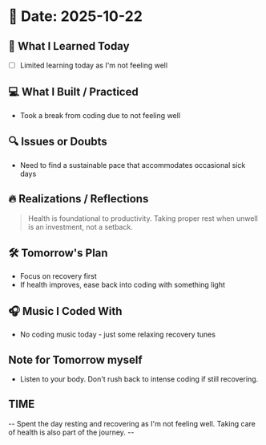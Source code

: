 # 📅 Date: 2025-10-22

## 🧠 What I Learned Today

- [ ] Limited learning today as I'm not feeling well

## 💻 What I Built / Practiced

- Took a break from coding due to not feeling well

## 🔍 Issues or Doubts

- Need to find a sustainable pace that accommodates occasional sick days

## 🔥 Realizations / Reflections

> Health is foundational to productivity. Taking proper rest when unwell is an investment, not a setback.

## 🛠 Tomorrow's Plan

- Focus on recovery first
- If health improves, ease back into coding with something light

## 🎧 Music I Coded With

- No coding music today - just some relaxing recovery tunes

## Note for Tomorrow myself

- Listen to your body. Don't rush back to intense coding if still recovering.

## TIME

-- Spent the day resting and recovering as I'm not feeling well. Taking care of health is also part of the journey. --